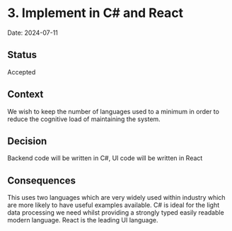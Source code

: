 # 3. Implement in C# and React

Date: 2024-07-11

## Status

Accepted

## Context

We wish to keep the number of languages used to a minimum in order to reduce the cognitive load of maintaining the system.

## Decision

Backend code will be written in C#, UI code will be written in React

## Consequences

This uses two languages which are very widely used within industry which are more likely to have useful examples available. C# is ideal for the light data processing we need whilst providing a strongly typed easily readable modern language. React is the leading UI language.
